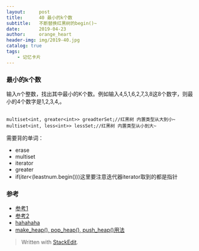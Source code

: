 ```yaml
---
layout:     post
title:      40 最小的k个数
subtitle:   不断替换红黑树的begin()~
date:       2019-04-23
author:     orange_heart
header-img: img/2019-40.jpg
catalog: true
tags:
    - 记忆卡片
---
```


### 最小的k个数

输入n个整数，找出其中最小的K个数。例如输入4,5,1,6,2,7,3,8这8个数字，则最小的4个数字是1,2,3,4,。


```objk

```
    multiset<int, greater<int>> greadterSet;//红黑树 内置类型从大到小~
    multiset<int, less<int>> lessSet;//红黑树 内置类型从小到大~

需要背的单词：
 - erase 
 - multiset 
 - iterator 
 - greater<int> 
 - if(*iter<*(leastnum.begin()))这里要注意迭代器iterator取到的都是指针

    


### 参考

- [参考1](https://github.com/zhedahht/CodingInterviewChinese2)
- [参考2](https://github.com/gatieme/CodingInterviews)
- [hahahaha](https://www.nowcoder.com/practice/6a296eb82cf844ca8539b57c23e6e9bf?tpId=13&tqId=11182&tPage=2&rp=1&ru=/ta/coding-interviews&qru=/ta/coding-interviews/question-ranking)
- [make_heap(), pop_heap(), push_heap()用法](https://blog.csdn.net/liu_sheng_1991/article/details/52298887)

> Written with [StackEdit](https://stackedit.io/).

<head>
    <script src="https://cdn.mathjax.org/mathjax/latest/MathJax.js?config=TeX-AMS-MML_HTMLorMML" type="text/javascript"></script>
    <script type="text/x-mathjax-config">
        MathJax.Hub.Config({
            tex2jax: {
            skipTags: ['script', 'noscript', 'style', 'textarea', 'pre'],
            inlineMath: [['$','$']]
            }
        });
    </script>
</head>
<!--stackedit_data:
eyJoaXN0b3J5IjpbOTkzNDU0ODc0LDEwODE5NzY3NjYsLTE3NT
A5MzYyMzgsMTI2MTMwNzk0NywtMTYzMDg2MjgxNywxMjE2MDM5
Mzc0LDg5ODg1NzM1MCwxOTc2OTQzODk4LC04NzczNjc5MjBdfQ
==
-->